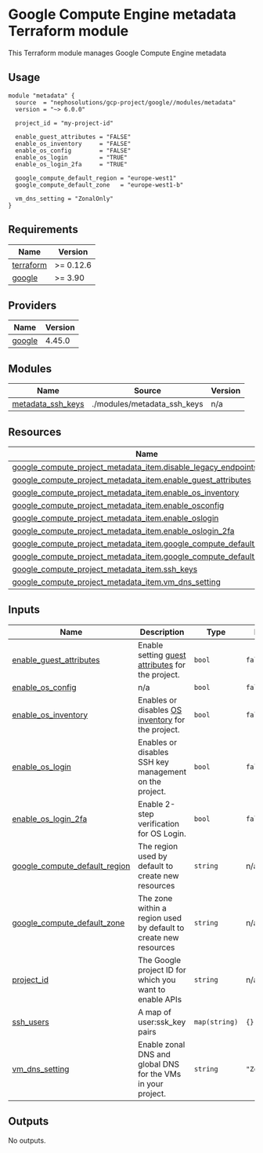 # Google Compute Engine metadata Terraform module

This Terraform module manages Google Compute Engine metadata

## Usage

```hcl
module "metadata" {
  source  = "nephosolutions/gcp-project/google//modules/metadata"
  version = "~> 6.0.0"

  project_id = "my-project-id"

  enable_guest_attributes = "FALSE"
  enable_os_inventory     = "FALSE"
  enable_os_config        = "FALSE"
  enable_os_login         = "TRUE"
  enable_os_login_2fa     = "TRUE"

  google_compute_default_region = "europe-west1"
  google_compute_default_zone   = "europe-west1-b"

  vm_dns_setting = "ZonalOnly"
}
```

<!-- BEGINNING OF PRE-COMMIT-TERRAFORM DOCS HOOK -->
## Requirements

| Name | Version |
|------|---------|
| <a name="requirement_terraform"></a> [terraform](#requirement\_terraform) | >= 0.12.6 |
| <a name="requirement_google"></a> [google](#requirement\_google) | >= 3.90 |

## Providers

| Name | Version |
|------|---------|
| <a name="provider_google"></a> [google](#provider\_google) | 4.45.0 |

## Modules

| Name | Source | Version |
|------|--------|---------|
| <a name="module_metadata_ssh_keys"></a> [metadata\_ssh\_keys](#module\_metadata\_ssh\_keys) | ./modules/metadata_ssh_keys | n/a |

## Resources

| Name | Type |
|------|------|
| [google_compute_project_metadata_item.disable_legacy_endpoints](https://registry.terraform.io/providers/hashicorp/google/latest/docs/resources/compute_project_metadata_item) | resource |
| [google_compute_project_metadata_item.enable_guest_attributes](https://registry.terraform.io/providers/hashicorp/google/latest/docs/resources/compute_project_metadata_item) | resource |
| [google_compute_project_metadata_item.enable_os_inventory](https://registry.terraform.io/providers/hashicorp/google/latest/docs/resources/compute_project_metadata_item) | resource |
| [google_compute_project_metadata_item.enable_osconfig](https://registry.terraform.io/providers/hashicorp/google/latest/docs/resources/compute_project_metadata_item) | resource |
| [google_compute_project_metadata_item.enable_oslogin](https://registry.terraform.io/providers/hashicorp/google/latest/docs/resources/compute_project_metadata_item) | resource |
| [google_compute_project_metadata_item.enable_oslogin_2fa](https://registry.terraform.io/providers/hashicorp/google/latest/docs/resources/compute_project_metadata_item) | resource |
| [google_compute_project_metadata_item.google_compute_default_region](https://registry.terraform.io/providers/hashicorp/google/latest/docs/resources/compute_project_metadata_item) | resource |
| [google_compute_project_metadata_item.google_compute_default_zone](https://registry.terraform.io/providers/hashicorp/google/latest/docs/resources/compute_project_metadata_item) | resource |
| [google_compute_project_metadata_item.ssh_keys](https://registry.terraform.io/providers/hashicorp/google/latest/docs/resources/compute_project_metadata_item) | resource |
| [google_compute_project_metadata_item.vm_dns_setting](https://registry.terraform.io/providers/hashicorp/google/latest/docs/resources/compute_project_metadata_item) | resource |

## Inputs

| Name | Description | Type | Default | Required |
|------|-------------|------|---------|:--------:|
| <a name="input_enable_guest_attributes"></a> [enable\_guest\_attributes](#input\_enable\_guest\_attributes) | Enable setting [guest attributes](https://cloud.google.com/compute/docs/metadata/manage-guest-attributes) for the project. | `bool` | `false` | no |
| <a name="input_enable_os_config"></a> [enable\_os\_config](#input\_enable\_os\_config) | n/a | `bool` | `false` | no |
| <a name="input_enable_os_inventory"></a> [enable\_os\_inventory](#input\_enable\_os\_inventory) | Enables or disables [OS inventory](https://cloud.google.com/compute/docs/instances/view-os-details) for the project. | `bool` | `false` | no |
| <a name="input_enable_os_login"></a> [enable\_os\_login](#input\_enable\_os\_login) | Enables or disables SSH key management on the project. | `bool` | `false` | no |
| <a name="input_enable_os_login_2fa"></a> [enable\_os\_login\_2fa](#input\_enable\_os\_login\_2fa) | Enable 2-step verification for OS Login. | `bool` | `false` | no |
| <a name="input_google_compute_default_region"></a> [google\_compute\_default\_region](#input\_google\_compute\_default\_region) | The region used by default to create new resources | `string` | n/a | yes |
| <a name="input_google_compute_default_zone"></a> [google\_compute\_default\_zone](#input\_google\_compute\_default\_zone) | The zone within a region used by default to create new resources | `string` | n/a | yes |
| <a name="input_project_id"></a> [project\_id](#input\_project\_id) | The Google project ID for which you want to enable APIs | `string` | n/a | yes |
| <a name="input_ssh_users"></a> [ssh\_users](#input\_ssh\_users) | A map of user:ssk\_key pairs | `map(string)` | `{}` | no |
| <a name="input_vm_dns_setting"></a> [vm\_dns\_setting](#input\_vm\_dns\_setting) | Enable zonal DNS and global DNS for the VMs in your project. | `string` | `"ZonalOnly"` | no |

## Outputs

No outputs.
<!-- END OF PRE-COMMIT-TERRAFORM DOCS HOOK -->
